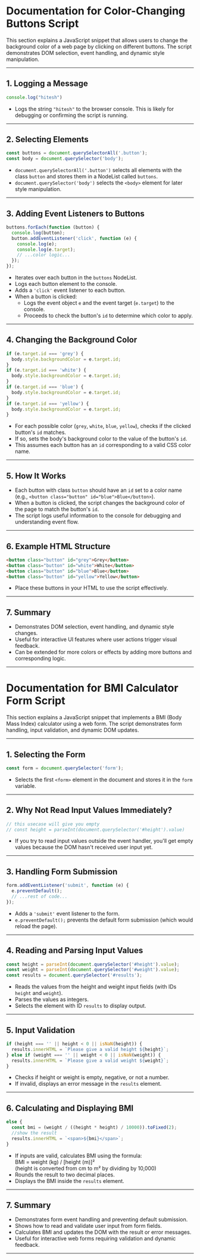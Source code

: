 # Documentation for Color-Changing Buttons Script

This section explains a JavaScript snippet that allows users to change the background color of a web page by clicking on different buttons. The script demonstrates DOM selection, event handling, and dynamic style manipulation.

---

## 1. Logging a Message

```javascript
console.log("hitesh")
```
- Logs the string `"hitesh"` to the browser console. This is likely for debugging or confirming the script is running.

---

## 2. Selecting Elements

```javascript
const buttons = document.querySelectorAll('.button');
const body = document.querySelector('body');
```
- `document.querySelectorAll('.button')` selects all elements with the class `button` and stores them in a NodeList called `buttons`.
- `document.querySelector('body')` selects the `<body>` element for later style manipulation.

---

## 3. Adding Event Listeners to Buttons

```javascript
buttons.forEach(function (button) {
  console.log(button);
  button.addEventListener('click', function (e) {
    console.log(e);
    console.log(e.target);
    // ...color logic...
  });
});
```
- Iterates over each button in the `buttons` NodeList.
- Logs each button element to the console.
- Adds a `'click'` event listener to each button.
- When a button is clicked:
  - Logs the event object `e` and the event target (`e.target`) to the console.
  - Proceeds to check the button's `id` to determine which color to apply.

---

## 4. Changing the Background Color

```javascript
if (e.target.id === 'grey') {
  body.style.backgroundColor = e.target.id;
}
if (e.target.id === 'white') {
  body.style.backgroundColor = e.target.id;
}
if (e.target.id === 'blue') {
  body.style.backgroundColor = e.target.id;
}
if (e.target.id === 'yellow') {
  body.style.backgroundColor = e.target.id;
}
```
- For each possible color (`grey`, `white`, `blue`, `yellow`), checks if the clicked button's `id` matches.
- If so, sets the body's background color to the value of the button's `id`.
- This assumes each button has an `id` corresponding to a valid CSS color name.

---

## 5. How It Works

- Each button with class `button` should have an `id` set to a color name (e.g., `<button class="button" id="blue">Blue</button>`).
- When a button is clicked, the script changes the background color of the page to match the button's `id`.
- The script logs useful information to the console for debugging and understanding event flow.

---

## 6. Example HTML Structure

```html
<button class="button" id="grey">Grey</button>
<button class="button" id="white">White</button>
<button class="button" id="blue">Blue</button>
<button class="button" id="yellow">Yellow</button>
```
- Place these buttons in your HTML to use the script effectively.

---

## 7. Summary

- Demonstrates DOM selection, event handling, and dynamic style changes.
- Useful for interactive UI features where user actions trigger visual feedback.
- Can be extended for more colors or effects by adding more buttons and corresponding logic.

---










# Documentation for BMI Calculator Form Script

This section explains a JavaScript snippet that implements a BMI (Body Mass Index) calculator using a web form. The script demonstrates form handling, input validation, and dynamic DOM updates.

---

## 1. Selecting the Form

```javascript
const form = document.querySelector('form');
```
- Selects the first `<form>` element in the document and stores it in the `form` variable.

---

## 2. Why Not Read Input Values Immediately?

```javascript
// this usecase will give you empty
// const height = parseInt(document.querySelector('#height').value)
```
- If you try to read input values outside the event handler, you'll get empty values because the DOM hasn't received user input yet.

---

## 3. Handling Form Submission

```javascript
form.addEventListener('submit', function (e) {
  e.preventDefault();
  // ...rest of code...
});
```
- Adds a `'submit'` event listener to the form.
- `e.preventDefault();` prevents the default form submission (which would reload the page).

---

## 4. Reading and Parsing Input Values

```javascript
const height = parseInt(document.querySelector('#height').value);
const weight = parseInt(document.querySelector('#weight').value);
const results = document.querySelector('#results');
```
- Reads the values from the height and weight input fields (with IDs `height` and `weight`).
- Parses the values as integers.
- Selects the element with ID `results` to display output.

---

## 5. Input Validation

```javascript
if (height === '' || height < 0 || isNaN(height)) {
  results.innerHTML = `Please give a valid height ${height}`;
} else if (weight === '' || weight < 0 || isNaN(weight)) {
  results.innerHTML = `Please give a valid weight ${weight}`;
}
```
- Checks if height or weight is empty, negative, or not a number.
- If invalid, displays an error message in the `results` element.

---

## 6. Calculating and Displaying BMI

```javascript
else {
  const bmi = (weight / ((height * height) / 10000)).toFixed(2);
  //show the result
  results.innerHTML = `<span>${bmi}</span>`;
}
```
- If inputs are valid, calculates BMI using the formula:  
  BMI = weight (kg) / [height (m)]²  
  (height is converted from cm to m² by dividing by 10,000)
- Rounds the result to two decimal places.
- Displays the BMI inside the `results` element.

---

## 7. Summary

- Demonstrates form event handling and preventing default submission.
- Shows how to read and validate user input from form fields.
- Calculates BMI and updates the DOM with the result or error messages.
- Useful for interactive web forms requiring validation and dynamic feedback.

---